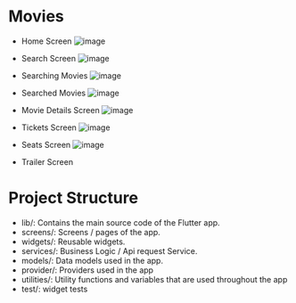 # Movies

- Home Screen
  ![image](https://github.com/SyedAbdulrab/movies_cowlar/assets/99114574/07777ad5-4c77-438c-8918-d90e8bdf11b4)

- Search Screen
  ![image](https://github.com/SyedAbdulrab/movies_cowlar/assets/99114574/a986c6a7-edb3-4047-81c1-4be2f4464124)

- Searching Movies
  ![image](https://github.com/SyedAbdulrab/movies_cowlar/assets/99114574/d12a8858-346b-4483-8893-b465559d2b04)

- Searched Movies
  ![image](https://github.com/SyedAbdulrab/movies_cowlar/assets/99114574/a3a93219-c573-4a8e-b441-aa217446647f)

- Movie Details Screen
  ![image](https://github.com/SyedAbdulrab/movies_cowlar/assets/99114574/513613cc-fc8c-41ab-a0d3-06efd2a4cc8e)

- Tickets Screen
  ![image](https://github.com/SyedAbdulrab/movies_cowlar/assets/99114574/86362d59-a0fb-42f4-ad06-c0077cd072cf)

- Seats Screen
  ![image](https://github.com/SyedAbdulrab/movies_cowlar/assets/99114574/916649d4-63e5-4b44-983b-819ef838647c)

- Trailer Screen



# Project Structure 

- lib/: Contains the main source code of the Flutter app.
- screens/: Screens / pages of the app.
- widgets/: Reusable widgets.
- services/: Business Logic / Api request Service.
- models/: Data models used in the app.
- provider/: Providers used in the app
- utilities/: Utility functions and variables that are used throughout the app
- test/: widget tests
    
